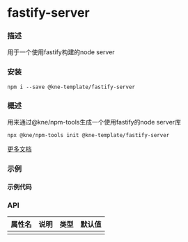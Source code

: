 
# fastify-server


### 描述

用于一个使用fastify构建的node server


### 安装

```shell
npm i --save @kne-template/fastify-server
```


### 概述

用来通过@kne/npm-tools生成一个使用fastify的node server库

```shell
npx @kne/npm-tools init @kne-template/fastify-server
```

[更多文档](https://www.kne-union.top/#/templates/fastify-server)


### 示例

#### 示例代码



### API

| 属性名 | 说明 | 类型 | 默认值 |
|-----|----|----|-----|
|     |    |    |     |

